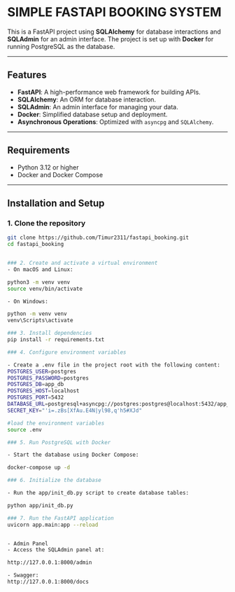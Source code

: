 # SIMPLE FASTAPI BOOKING SYSTEM

This is a FastAPI project using **SQLAlchemy** for database interactions and **SQLAdmin** for an admin interface. The project is set up with **Docker** for running PostgreSQL as the database.

---

## Features

- **FastAPI**: A high-performance web framework for building APIs.
- **SQLAlchemy**: An ORM for database interaction.
- **SQLAdmin**: An admin interface for managing your data.
- **Docker**: Simplified database setup and deployment.
- **Asynchronous Operations**: Optimized with `asyncpg` and `SQLAlchemy`.

---

## Requirements

- Python 3.12 or higher
- Docker and Docker Compose

---

## Installation and Setup

### 1. Clone the repository

```bash
git clone https://github.com/Timur2311/fastapi_booking.git
cd fastapi_booking


### 2. Create and activate a virtual environment
- On macOS and Linux:

python3 -m venv venv
source venv/bin/activate

- On Windows:

python -m venv venv
venv\Scripts\activate

### 3. Install dependencies
pip install -r requirements.txt

### 4. Configure environment variables

- Create a .env file in the project root with the following content:
POSTGRES_USER=postgres
POSTGRES_PASSWORD=postgres
POSTGRES_DB=app_db
POSTGRES_HOST=localhost
POSTGRES_PORT=5432
DATABASE_URL=postgresql+asyncpg://postgres:postgres@localhost:5432/app_db
SECRET_KEY="'i=.zBs[XfAu.E4N|yl98,q'h5#XJd"

#load the environment variables
source .env

### 5. Run PostgreSQL with Docker

- Start the database using Docker Compose:

docker-compose up -d

### 6. Initialize the database

- Run the app/init_db.py script to create database tables:

python app/init_db.py

### 7. Run the FastAPI application
uvicorn app.main:app --reload


- Admin Panel
- Access the SQLAdmin panel at:

http://127.0.0.1:8000/admin

- Swagger:
http://127.0.0.1:8000/docs

